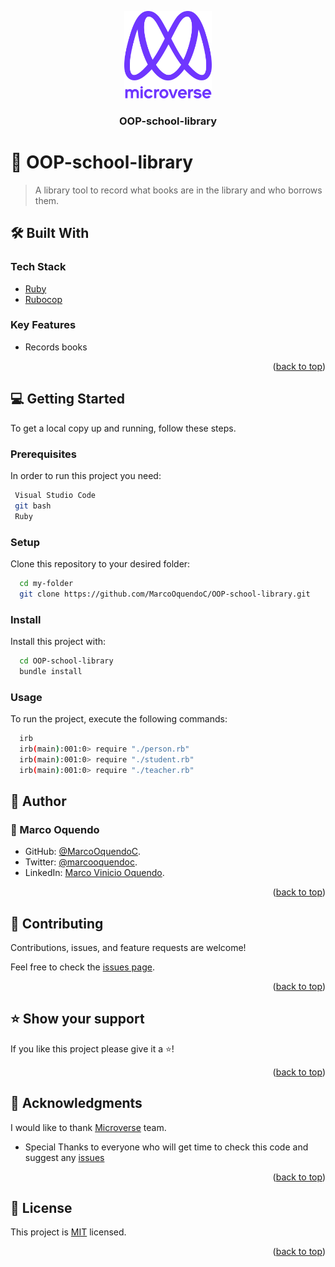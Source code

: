 <a name="readme-top"></a>

<div align="center">

  <img src="murple_logo.png" alt="logo" width="140"  height="auto" />
  <br/>

  <h3><b>OOP-school-library</b></h3>

</div>

<!-- PROJECT DESCRIPTION -->

# 📖 OOP-school-library <a name="morse-decoder"></a>

> A library tool to record what books are in the library and who borrows them.

## 🛠 Built With <a name="built-with"></a>

### Tech Stack <a name="tech-stack"></a>

- [Ruby](https://www.ruby-lang.org/en/)
- [Rubocop](https://docs.rubocop.org/rubocop/1.39/index.html)

<!-- Features -->

### Key Features <a name="key-features"></a>

- Records books

<p align="right">(<a href="#readme-top">back to top</a>)</p>

<!-- GETTING STARTED -->

## 💻 Getting Started <a name="getting-started"></a>

To get a local copy up and running, follow these steps.

### Prerequisites

In order to run this project you need:

```sh
 Visual Studio Code
 git bash
 Ruby
```
### Setup

Clone this repository to your desired folder:

```sh
  cd my-folder
  git clone https://github.com/MarcoOquendoC/OOP-school-library.git
```
### Install

Install this project with:

```sh
  cd OOP-school-library
  bundle install
```
### Usage

To run the project, execute the following commands:

```sh
  irb
  irb(main):001:0> require "./person.rb"
  irb(main):001:0> require "./student.rb"
  irb(main):001:0> require "./teacher.rb"
```

<!-- AUTHORS -->

## 👥 Author <a name="author"></a>

### 👤 Marco Oquendo 

- GitHub: [@MarcoOquendoC](https://github.com/MarcoOquendoC). 
- Twitter: [@marcooquendoc](https://twitter.com/marcooquendoc). 
- LinkedIn: [Marco Vinicio Oquendo](https://www.linkedin.com/in/MarcoOquendoC/). 


<p align="right">(<a href="#readme-top">back to top</a>)</p>

<!-- CONTRIBUTING -->

## 🤝 Contributing <a name="contributing"></a>

Contributions, issues, and feature requests are welcome!

Feel free to check the [issues page](../../issues/).

<p align="right">(<a href="#readme-top">back to top</a>)</p>

<!-- SUPPORT -->

## ⭐️ Show your support <a name="support"></a>

If you like this project please give it a ⭐️!

<p align="right">(<a href="#readme-top">back to top</a>)</p>

<!-- ACKNOWLEDGEMENTS -->

## 🙏 Acknowledgments <a name="acknowledgements"></a>

I would like to thank [Microverse](www.microverse.org) team.
- Special Thanks to everyone who will get time to check this code and suggest any [issues](https://github.com/MarcoOquendoC/Morse-Decoder/issues)

<p align="right">(<a href="#readme-top">back to top</a>)</p>

<!-- LICENSE -->

## 📝 License <a name="license"></a>

This project is [MIT](./LICENSE) licensed.

<p align="right">(<a href="#readme-top">back to top</a>)</p>

